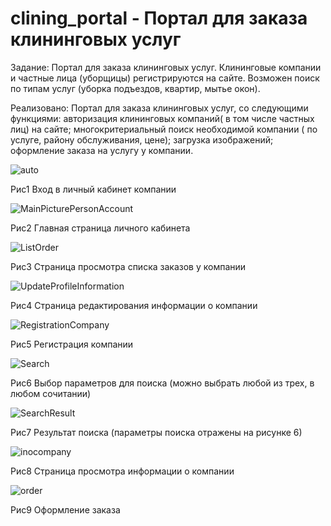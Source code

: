 # clining_portal - Портал для заказа клининговых услуг
Задание: Портал для заказа клининговых услуг. Клининговые компании и частные лица (уборщицы) регистрируются на сайте. Возможен поиск по типам услуг (уборка подъездов, квартир, мытье окон).

Реализовано: Портал для заказа клининговых услуг, со следующими функциями: авторизация клининговых компаний( в том числе частных лиц)  на сайте; многокритериальный поиск необходимой компании ( по услуге, району обслуживания, цене); загрузка изображений; оформление заказа на услугу у компании.


![auto](https://github.com/GrossuEvgenia/clining_portal/assets/70910919/4eb673ad-20c4-4b41-89d5-4d3758af2738)


Рис1 Вход в личный кабинет компании

![MainPicturePersonAccount](https://github.com/GrossuEvgenia/clining_portal/assets/70910919/1fb7d340-59b2-4dd4-8106-ae6d30e1f783)


Рис2 Главная страница личного кабинета

![ListOrder](https://github.com/GrossuEvgenia/clining_portal/assets/70910919/fcb5137f-7c12-45a6-89fa-f673d4c8849a)

Рис3 Страница просмотра списка заказов у компании


![UpdateProfileInformation](https://github.com/GrossuEvgenia/clining_portal/assets/70910919/ed369431-8064-44b1-bb89-f48414f437d1)


Рис4 Страница редактирования информации о компании

![RegistrationCompany](https://github.com/GrossuEvgenia/clining_portal/assets/70910919/07707b2e-b376-4f60-8618-619576de1945)

Рис5 Регистрация компании

 
![Search](https://github.com/GrossuEvgenia/clining_portal/assets/70910919/6a076d0d-35b0-4cda-9ce2-564cbb73ce47)

Рис6 Выбор параметров для поиска (можно выбрать любой из трех, в любом сочитании)

![SearchResult](https://github.com/GrossuEvgenia/clining_portal/assets/70910919/9b7b80b0-f5b7-409f-9cb4-5e20b261eda0)
 
Рис7 Результат поиска (параметры поиска отражены на рисунке 6)

![inocompany](https://github.com/GrossuEvgenia/clining_portal/assets/70910919/df40d6e5-f47a-4c8b-8058-e5271f1a2c02)
 
Рис8 Страница просмотра информации о компании

![order](https://github.com/GrossuEvgenia/clining_portal/assets/70910919/f12f73ff-72b0-4fd3-96e3-5f0cf23f415f)
 
Рис9 Оформление заказа 
